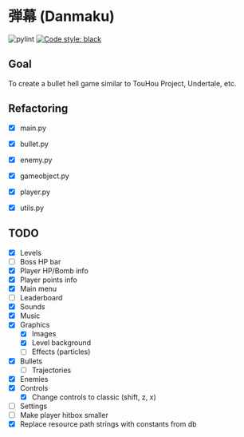 # 弾幕 (Danmaku)
![pylint](https://img.shields.io/badge/PyLint-9.76-yellow?logo=python&logoColor=white)
[![Code style: black](https://img.shields.io/badge/code%20style-black-000000.svg)](https://github.com/psf/black)

## Goal
To create a bullet hell game similar to TouHou Project, Undertale, etc.

## Refactoring
- [x] main.py
- [x] bullet.py
- [x] enemy.py
- [x] gameobject.py
- [x] player.py
- [x] utils.py


## TODO
- [x] Levels
- [ ] Boss HP bar
- [x] Player HP/Bomb info
- [x] Player points info
- [x] Main menu
- [ ] Leaderboard
- [x] Sounds
- [x] Music
- [x] Graphics
  - [x] Images
  - [x] Level background
  - [ ] Effects (particles)
- [x] Bullets
  - [ ] Trajectories
- [x] Enemies
- [x] Controls
  - [x] Change controls to classic (shift, z, x)
- [ ] Settings
- [ ] Make player hitbox smaller
- [x] Replace resource path strings with constants from db
